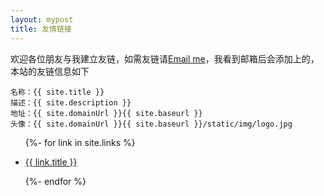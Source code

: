 ```yaml
---
layout: mypost
title: 友情链接
---
```


欢迎各位朋友与我建立友链，如需友链请[Email me](mailto:211240045@smail.nju.edu.cn)，我看到邮箱后会添加上的，本站的友链信息如下

```
名称：{{ site.title }}
描述：{{ site.description }}
地址：{{ site.domainUrl }}{{ site.baseurl }}
头像：{{ site.domainUrl }}{{ site.baseurl }}/static/img/logo.jpg
```

<ul>
  {%- for link in site.links %}
  <li>
    <p><a href="{{ link.url }}" title="{{ link.desc }}" target="_blank" >{{ link.title }}</a></p>
  </li>
  {%- endfor %}
</ul>

